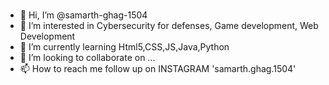 #
- 👋 Hi, I’m @samarth-ghag-1504
- 👀 I’m interested in Cybersecurity for defenses, Game development, Web Development 
- 🌱 I’m currently learning Html5,CSS,JS,Java,Python
- 💞️ I’m looking to collaborate on ...
- 📫 How to reach me follow up on INSTAGRAM 'samarth.ghag.1504'

<!---
samarth-ghag-1504/samarth-ghag-1504 is a ✨ special ✨ repository because its `README.md` (this file) appears on your GitHub profile.
You can click the Preview link to take a look at your changes.
--->

